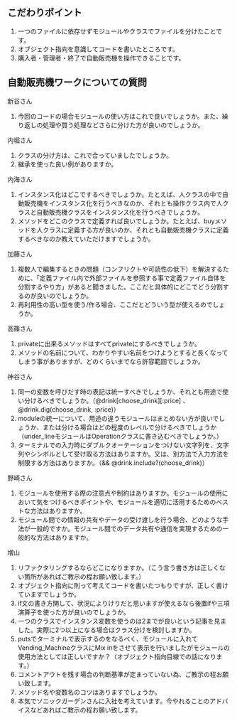 ## こだわりポイント
1. 一つのファイルに依存せずモジュールやクラスでファイルを分けたことです。
2. オブジェクト指向を意識してコードを書いたところです。
3. 購入者・管理者・終了で自動販売機を操作できることです。

## 自動販売機ワークについての質問

新谷さん<br>
1. 今回のコードの場合モジュールの使い方はこれで良いでしょうか。また、繰り返しの処理や買う処理などさらに分けた方が良いのでしょうか。

内堀さん<br>
1. クラスの分け方は、これで合っていましたでしょうか。
2. 継承を使った良い例がありますか。

内海さん<br>
1. インスタンス化はどこでするべきでしょうか。たとえば、人クラスの中で自動販売機をインスタンス化を行うべきなのか、それとも操作クラス内で人クラスと自動販売機クラスをインスタンス化を行うべきでしょうか。
2. メソッドをどこのクラスで定義すれば良いでしょうか。たとえば、buyメソッドを人クラスに定義する方が良いのか、それとも自動販売機クラスに定義するべきなのか教えていただけますでしょうか。

加藤さん<br>
1. 複数人で編集するときの問題（コンフリクトや可読性の低下）を解決するために、「定義ファイル内で外部ファイルを参照する事で定義ファイル自体を分割するやり方」があると聞きました。ここだと具体的にどこでどう分割するのが良いのでしょうか。
2. 再利用性の高い型を使う/作る場合、ここだとどういう型が使えるのでしょうか。

高篠さん<br>
1. privateに出来るメソッドはすべてprivateにするべきでしょうか。
2. メソッドの名前について、わかりやすい名前をつけようとすると長くなってしまう事がありますが、どのくらいまでなら許容範囲でしょうか。

神谷さん<br>
1. 同一の変数を呼びだす時の表記は統一すべきでしょうか、それとも用途で使い分けるべきでしょうか。（@drink[choose_drink][:price] 、 @drink.dig(choose_drink, :price)）
2. moduleの統一について、用途の違うモジュールはまとめない方が良いでしょうか、または分ける場合はどの程度のレベルで分けるべきでしょうか（under_lineモジュールはOperationクラスに書き込むべきでしょうか。）
3. ターミナルでの入力時にダブルクオーテーションをつけない文字列を、文字列やシンボルとして受け取る方法はありますか。又は、別方法で入力方法を制限する方法はありますか。（&& @drink.include?(choose_drink)）

野崎さん<br>
1. モジュールを使用する際の注意点や制約はありますか。モジュールの使用において気をつけるべきポイントや、モジュールを適切に活用するためのベストな方法はありますか。
2. モジュール間での情報の共有やデータの受け渡しを行う場合、どのような手法が一般的ですか。モジュール間でのデータ共有や通信を実現するための一般的な方法はありますか。

増山<br>
1. リファクタリングするならどこになりますか。（こう言う書き方は正しくない箇所があればご教示の程お願い致します。）
2. オブジェクト指向に則って考えてコードを書いたつもりですが、正しく書けていますでしょうか。
3. if文の書き方関して、状況によりけりだと思いますが使えるなら後置ifや三項演算子を使った方が良いのでしょうか。
4. 一つのクラスでインスタンス変数を使うのは2までが良いという記事を見ました。実際に2つ以上になる場合はクラス分けを検討しますか。
5. putsでターミナルで表示するのをなるべく、モジュールに入れてVending_MachineクラスにMix inをさせて表示を行いましたがモジュールの使用方法としては正しいですか？（オブジェクト指向目線での話になります。）
6. コメントアウトを残す場合の判断基準が定まっていない為、ご教示の程お願い致します。
7. メソッド名や変数名のコツはありますでしょうか。
8. 本気でソニックガーデンさんに入社を考えています。今やれることのアドバイスなどあればご教示の程お願い致します。



